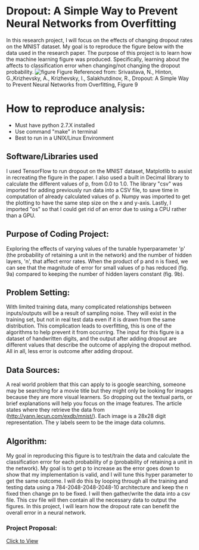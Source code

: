 # Dropout: A Simple Way to Prevent Neural Networks from Overfitting
In this research project, I will focus on the effects of changing dropout rates on the MNIST dataset. My goal is to reproduce the figure below with the data used in the research paper. The purpose of this project is to learn how the machine learning figure was produced. Specifically, learning about the affects to classification error when changing/not changing the dropout probability.
![figure](https://github.com/akc257/Dropout-A-Simple-Way-to-Prevent-Neural-Networks-from-OverfittingNeural-Networks-from-Overfitting/blob/master/DropoutFigure.png)
Figure Referenced from: Srivastava, N.,  Hinton, G.,Krizhevsky, A., Krizhevsky, I., Salakhutdinov, R., Dropout: A Simple Way to Prevent Neural Networks from Overfitting, Figure 9

# How to reproduce analysis:
- Must have python 2.7.X installed
- Use command "make" in terminal
- Best to run in a UNIX/Linux Environment

## Software/Libraries used
I used TensorFlow to run dropout on the MNIST dataset, Matplotlib to assist in recreating the figure in the paper. I also used a built in Decimal library to calculate the different values of p, from 0.0 to 1.0. The library "csv" was imported for adding previously run data into a CSV file, to save time in computation of already calculated values of p. Numpy was imported to get the plotting to have the same step size on the x and y-axis. Lastly, I imported "os" so that I could get rid of an error due to using a CPU rather than a GPU.

## Purpose of Coding Project:
Exploring the effects of varying values of the tunable hyperparameter 'p' (the probability of retaining a unit in the network) and the number of hidden layers, 'n', that affect error rates. When the product of p and n is fixed, we can see that the magnitude of error for small values of p has reduced (fig. 9a) compared to keeping the number of hidden layers constant (fig. 9b).

## Problem Setting:
With limited training data, many complicated relationships between inputs/outputs will be a result of sampling noise. They will exist in the training set, but not in real test data even if it is drawn from the same distribution. This complication leads to overfitting, this is one of the algorithms to help prevent it from occurring. The input for this figure is a dataset of handwritten digits, and the output after adding dropout are different values that describe the outcome of applying the dropout method. All in all, less error is outcome after adding dropout.

## Data Sources:
A real world problem that this can apply to is google searching, someone may be searching for a movie title but they might only be looking for images because they are more visual learners. So dropping out the textual parts, or brief explanations will help you focus on the image features. The article states where they retrieve the data from (http://yann.lecun.com/exdb/mnist/). Each image is a 28x28 digit representation. The y labels seem to be the image data columns.

## Algorithm:
My goal in reproducing this figure is to test/train the data and calculate the classification error for each probability of p (probability of retaining a unit in the network). My goal is to get p to increase as the error goes down to show that my implementation is valid, and I will tune this hyper parameter to get the same outcome. I will do this by looping through all the training and testing data using a 784-2048-2048-2048-10 architecture and keep the n fixed then change pn to be fixed. I will then gather/write the data into a csv file. This csv file will then contain all the necessary data to output the figures. In this project, I will learn how the dropout rate can benefit the overall error in a neural network.

### Project Proposal:
[Click to View](https://github.com/akc257/Dropout-A-Simple-Way-to-Prevent-Neural-Networks-from-OverfittingNeural-Networks-from-Overfitting/blob/master/Project%202%20Week%201.pdf)
